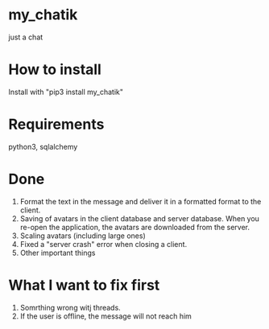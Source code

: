 # my_chatik
just a chat

How to install
=========
Install with "pip3 install my_chatik"

Requirements
==========
python3, sqlalchemy

Done
============
1. Format the text in the message and deliver it in a formatted format to the client.
2. Saving of avatars in the client database and server database. When you re-open the application, the avatars are downloaded     from the server.
3. Scaling avatars (including large ones)
4. Fixed a "server crash" error when closing a client.
5. Other important things

What I want to fix first
===================

1. Somrthing wrong witj threads.
2. If the user is offline, the message will not reach him
